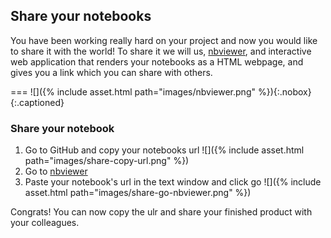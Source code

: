 ---
---

## Share your notebooks

You have been working really hard on your project and now you would like to share it with the world!
To share it we will us, [nbviewer](https://nbviewer.jupyter.org), and interactive web application that renders your notebooks as a HTML webpage, and gives you a link which you can share with others.

===
![]({% include asset.html path="images/nbviewer.png" %}){:.nobox}
{:.captioned}

### Share your notebook

1. Go to GitHub and copy your notebooks url
![]({% include asset.html path="images/share-copy-url.png" %})
2. Go to [nbviewer](https://nbviewer.jupyter.org)
3. Paste your notebook's url in the text window and click go
![]({% include asset.html path="images/share-go-nbviewer.png" %})

Congrats! You can now copy the ulr and share your finished product with your colleagues.





